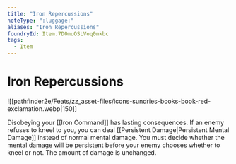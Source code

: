 ```yaml
---
title: "Iron Repercussions"
noteType: ":luggage:"
aliases: "Iron Repercussions"
foundryId: Item.7D0muOSLVoq0mkbc
tags:
  - Item
---
```


# Iron Repercussions
![[pathfinder2e/Feats/zz_asset-files/icons-sundries-books-book-red-exclamation.webp|150]]

Disobeying your [[Iron Command]] has lasting consequences. If an enemy refuses to kneel to you, you can deal [[Persistent Damage|Persistent Mental Damage]] instead of normal mental damage. You must decide whether the mental damage will be persistent before your enemy chooses whether to kneel or not. The amount of damage is unchanged.
